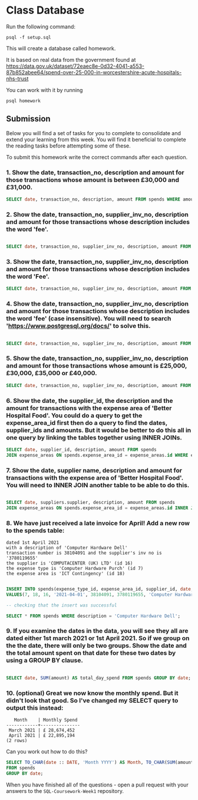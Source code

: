 # Class Database

Run the following command:

```
psql -f setup.sql
```

This will create a database called homework.

It is based on real data from the government found at
https://data.gov.uk/dataset/72eaec8e-0d32-4041-a553-87b852abee64/spend-over-25-000-in-worcestershire-acute-hospitals-nhs-trust

You can work with it by running

```
psql homework
```

## Submission

Below you will find a set of tasks for you to complete to consolidate and extend your learning from this week. You will find it beneficial to complete the reading tasks before attempting some of these.

To submit this homework write the correct commands after each question.

### 1. Show the date, transaction_no, description and amount for those transactions whose amount is between £30,000 and £31,000.

```sql
SELECT date, transaction_no, description, amount FROM spends WHERE amount > 30000 AND amount < 31000;

```

### 2. Show the date, transaction_no, supplier_inv_no, description and amount for those transactions whose description includes the word 'fee'.

```sql

SELECT date, transaction_no, supplier_inv_no, description, amount FROM spends WHERE description LIKE('%fee%');

```

### 3. Show the date, transaction_no, supplier_inv_no, description and amount for those transactions whose description includes the word 'Fee'.

```sql
SELECT date, transaction_no, supplier_inv_no, description, amount FROM spends WHERE description LIKE('%Fee%');

```

### 4. Show the date, transaction_no, supplier_inv_no, description and amount for those transactions whose description includes the word 'fee' (case insensitive). You will need to search 'https://www.postgresql.org/docs/' to solve this.

```sql

SELECT date, transaction_no, supplier_inv_no, description, amount FROM spends WHERE description ILIKE('%fee%');

```

### 5. Show the date, transaction_no, supplier_inv_no, description and amount for those transactions whose amount is £25,000, £30,000, £35,000 or £40,000.

```sql
SELECT date, transaction_no, supplier_inv_no, description, amount FROM spends WHERE amount  IN (25000, 30000, 35000, 40000);

```

### 6. Show the date, the supplier_id, the description and the amount for transactions with the expense area of 'Better Hospital Food'. You could do a query to get the expense_area_id first then do a query to find the dates, supplier_ids and amounts. But it would be better to do this all in one query by linking the tables together using INNER JOINs.

```sql
SELECT date, supplier_id, description, amount FROM spends
JOIN expense_areas ON spends.expense_area_id = expense_areas.id WHERE expense_areas.expense_area = 'Better Hospital Food';

```

### 7. Show the date, supplier name, description and amount for transactions with the expense area of 'Better Hospital Food'. You will need to INNER JOIN another table to be able to do this.

```sql

SELECT date, suppliers.supplier, description, amount FROM spends
JOIN expense_areas ON spends.expense_area_id = expense_areas.id INNER JOIN suppliers ON spends.supplier_id = suppliers.id WHERE expense_areas.expense_area = 'Better Hospital Food';

```

### 8. We have just received a late invoice for April! Add a new row to the spends table:

    dated 1st April 2021
    with a description of 'Computer Hardware Dell'
    transaction number is 38104091 and the supplier's inv no is '3780119655'
    the supplier is 'COMPUTACENTER (UK) LTD' (id 16)
    the expense type is 'Computer Hardware Purch' (id 7)
    the expense area is 'ICT Contingency' (id 18)

```sql

INSERT INTO spends(expense_type_id, expense_area_id, supplier_id, date, transaction_no, supplier_inv_no, description, amount)
VALUES(7, 18, 16, '2021-04-01', 38104091, 3780119655, 'Computer Hardware Dell', 50000);

-- checking that the insert was successful

SELECT * FROM spends WHERE description = 'Computer Hardware Dell';

```

### 9. If you examine the dates in the data, you will see they all are dated either 1st march 2021 or 1st April 2021. So if we group on the the date, there will only be two groups. Show the date and the total amount spent on that date for these two dates by using a GROUP BY clause.

```sql

SELECT date, SUM(amount) AS total_day_spend FROM spends GROUP BY date;

```

### 10. (optional) Great we now know the monthly spend. But it didn't look that good. So I've changed my SELECT query to output this instead:

```
   Month    | Monthly Spend
------------+---------------
 March 2021 | £ 28,674,452
 April 2021 | £ 22,895,194
(2 rows)
```

Can you work out how to do this?

```sql
SELECT TO_CHAR(date :: DATE, 'Month YYYY') AS Month, TO_CHAR(SUM(amount), '£ FM999,999,999') AS Monthly_Spend
FROM spends
GROUP BY date;

```

When you have finished all of the questions - open a pull request with your answers to the `SQL-Coursework-Week1` repository.
